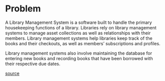 # Problem

A Library Management System is a software built to handle the primary housekeeping functions of a library. Libraries rely on library management systems to manage asset collections as well as relationships with their members. Library management systems help libraries keep track of the books and their checkouts, as well as members’ subscriptions and profiles.

Library management systems also involve maintaining the database for entering new books and recording books that have been borrowed with their respective due dates.

[source](educative.io/courses/grokking-the-object-oriented-design-interview/RMlM3NgjAyR)